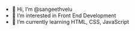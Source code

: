 - 👋 Hi, I’m @sangeethvelu
- 👀 I’m interested in Front End Development
- 🌱 I’m currently learning HTML, CSS, JavaScript

<!---
sangeethvelu/sangeethvelu is a ✨ special ✨ repository because its `README.md` (this file) appears on your GitHub profile.
You can click the Preview link to take a look at your changes.
--->

